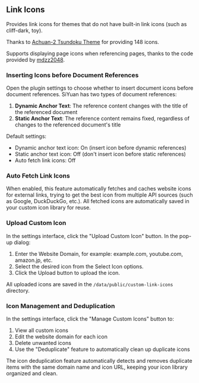 ## Link Icons

Provides link icons for themes that do not have built-in link icons (such as cliff-dark, toy).

Thanks to [Achuan-2 Tsundoku Theme](https://github.com/Achuan-2/siyuan-themes-tsundoku) for providing 148 icons.

Supports displaying page icons when referencing pages, thanks to the code provided by [mdzz2048](https://github.com/chenshinshi/link-icon/issues/1).

### Inserting Icons before Document References

Open the plugin settings to choose whether to insert document icons before document references. SiYuan has two types of document references:

1. **Dynamic Anchor Text**: The reference content changes with the title of the referenced document
2. **Static Anchor Text**: The reference content remains fixed, regardless of changes to the referenced document's title

Default settings:

- Dynamic anchor text icon: On (insert icon before dynamic references)
- Static anchor text icon: Off (don't insert icon before static references)
- Auto fetch link icons: Off

### Auto Fetch Link Icons

When enabled, this feature automatically fetches and caches website icons for external links, trying to get the best icon from multiple API sources (such as Google, DuckDuckGo, etc.). All fetched icons are automatically saved in your custom icon library for reuse.

### Upload Custom Icon

In the settings interface, click the "Upload Custom Icon" button. In the pop-up dialog:

1. Enter the Website Domain, for example: example.com, youtube.com, amazon.jp, etc.
2. Select the desired icon from the Select Icon options.
3. Click the Upload button to upload the icon.

All uploaded icons are saved in the `/data/public/custom-link-icons` directory.

### Icon Management and Deduplication

In the settings interface, click the "Manage Custom Icons" button to:

1. View all custom icons
2. Edit the website domain for each icon
3. Delete unwanted icons
4. Use the "Deduplicate" feature to automatically clean up duplicate icons

The icon deduplication feature automatically detects and removes duplicate items with the same domain name and icon URL, keeping your icon library organized and clean.
